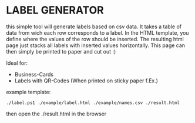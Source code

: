 # LABEL GENERATOR

this simple tool will generate labels based on csv data.
It takes a table of data from wich each row corresponds to a label.
In the HTML template, you define where the values of the row should be inserted.
The resulting html page just stacks all labels with inserted values horizontally.
This page can then simply be printed to paper and cut out :)

Ideal for:
- Business-Cards
- Labels with QR-Codes (When printed on sticky paper f.Ex.)

example template:
```
./label.ps1 ./example/label.html ./example/names.csv ./result.html
```

then open the ./result.html in the browser